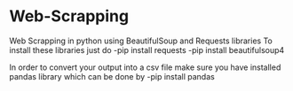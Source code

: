 # Web-Scrapping
Web Scrapping in python using BeautifulSoup and Requests libraries
To install these libraries just do
-pip install requests
-pip install beautifulsoup4

In order to convert your output into a csv file make sure you have installed pandas library which can be done by
-pip install pandas
